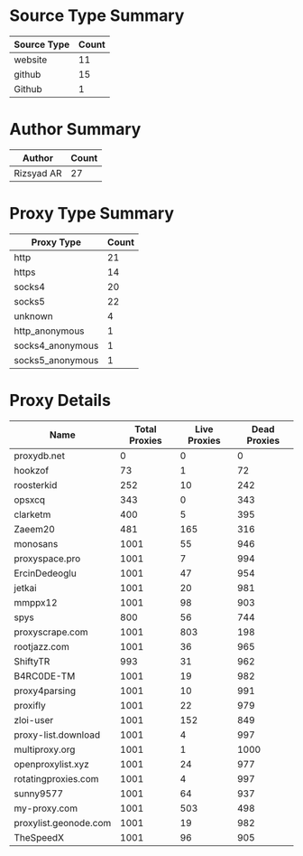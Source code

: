 # Source Type Summary

| Source Type | Count |
|-------------|-------|
| website | 11 |
| github | 15 |
| Github | 1 |


# Author Summary

| Author | Count |
|--------|-------|
| Rizsyad AR | 27 |


# Proxy Type Summary

| Proxy Type | Count |
|------------|-------|
| http | 21 |
| https | 14 |
| socks4 | 20 |
| socks5 | 22 |
| unknown | 4 |
| http_anonymous | 1 |
| socks4_anonymous | 1 |
| socks5_anonymous | 1 |


# Proxy Details

| Name | Total Proxies | Live Proxies | Dead Proxies |
|------|---------------|--------------|---------------|
| proxydb.net | 0 | 0 | 0 |
| hookzof | 73 | 1 | 72 |
| roosterkid | 252 | 10 | 242 |
| opsxcq | 343 | 0 | 343 |
| clarketm | 400 | 5 | 395 |
| Zaeem20 | 481 | 165 | 316 |
| monosans | 1001 | 55 | 946 |
| proxyspace.pro | 1001 | 7 | 994 |
| ErcinDedeoglu | 1001 | 47 | 954 |
| jetkai | 1001 | 20 | 981 |
| mmppx12 | 1001 | 98 | 903 |
| spys | 800 | 56 | 744 |
| proxyscrape.com | 1001 | 803 | 198 |
| rootjazz.com | 1001 | 36 | 965 |
| ShiftyTR | 993 | 31 | 962 |
| B4RC0DE-TM | 1001 | 19 | 982 |
| proxy4parsing | 1001 | 10 | 991 |
| proxifly | 1001 | 22 | 979 |
| zloi-user | 1001 | 152 | 849 |
| proxy-list.download | 1001 | 4 | 997 |
| multiproxy.org | 1001 | 1 | 1000 |
| openproxylist.xyz | 1001 | 24 | 977 |
| rotatingproxies.com | 1001 | 4 | 997 |
| sunny9577 | 1001 | 64 | 937 |
| my-proxy.com | 1001 | 503 | 498 |
| proxylist.geonode.com | 1001 | 19 | 982 |
| TheSpeedX | 1001 | 96 | 905 |

